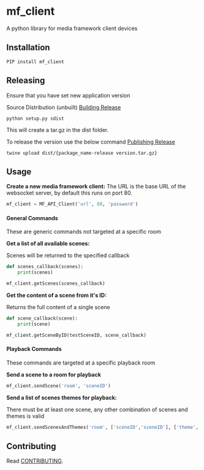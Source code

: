 # mf_client

A python library for media framework client devices

## Installation

```PIP install mf_client```

## Releasing

Ensure that you have set new application version

Source Distribution (unbuilt) [Building Release](https://packaging.python.org/tutorials/distributing-packages/#source-distributions)

```python setup.py sdist```

This will create a tar.gz in the dist folder.

To release the version use the below command [Publishing Release](https://packaging.python.org/tutorials/distributing-packages/#upload-your-distributions)

```twine upload dist/{package_name-release version.tar.gz}```

## Usage

**Create a new media framework client:**
The URL is the base URL of the websocket server, by default this runs on port 80.
```python
mf_client = MF_API_Client('url', 80, 'password')
```

#### General Commands
These are generic commands not targeted at a specific room

**Get a list of all available scenes:**

Scenes will be returned to the specified callback
```python
def scenes_callback(scenes):
    print(scenes)

mf_client.getScenes(scenes_callback)
```

**Get the content of a scene from it's ID:**

Returns the full content of a single scene
```python
def scene_callback(scene):
    print(scene)

mf_client.getSceneByID(testSceneID, scene_callback)
```

#### Playback Commands

These commands are targeted at a specific playback room

**Send a scene to a room for playback**

```python
mf_client.sendScene('room', 'sceneID')
```

**Send a list of scenes  themes for playback:**

There must be at least one scene, any other combination of scenes and themes is valid
```python
mf_client.sendScenesAndThemes('room', ['sceneID','sceneID'], ['theme','theme'])
```

## Contributing

Read [CONTRIBUTING](CONTRIBUTING.md).
